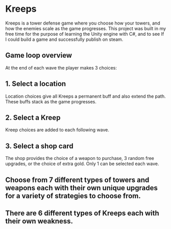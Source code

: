 # Kreeps
Kreeps is a tower defense game where you choose how your towers, and how the enemies scale as the game progresses. This project was built in my free time for the purpose of learning the Unity engine with C#, and to see If I could build a game and successfully publish on steam.

## Game loop overview
At the end of each wave the player makes 3 choices:

## 1. Select a location
Location choices give all Kreeps a permanent buff and also extend the path. These buffs stack as the game progresses.

## 2. Select a Kreep
Kreep choices are added to each following wave.

## 3. Select a shop card
The shop provides the choice of a weapon to purchase, 3 random free upgrades, or the choice of extra gold. Only 1 can be selected each wave.

## Choose from 7 different types of towers and weapons each with their own unique upgrades for a variety of strategies to choose from.

## There are 6 different types of Kreeps each with their own weakness.


